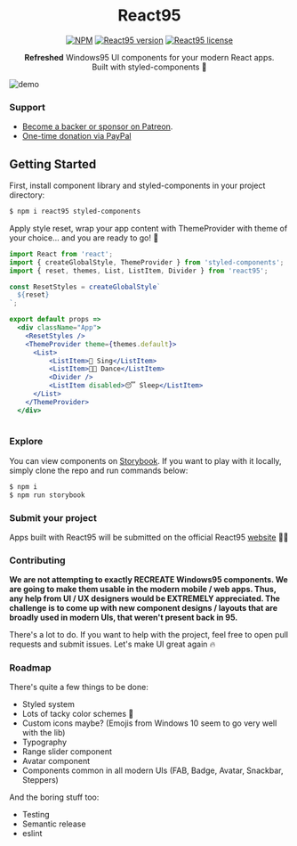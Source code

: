 <h1 align="center">React95</h1>

<p align="center">
  <a href="https://www.npmjs.com/package/react95"><img src="https://flat.badgen.net/npm/dt/react95" alt="NPM"></a>
  <a href="https://www.npmjs.com/package/react95"><img src="https://flat.badgen.net/npm/v/react95" alt="React95 version"></a>
  <a href="https://www.npmjs.com/package/react95"><img src="https://flat.badgen.net/npm/license/react95" alt="React95 license"></a>
  
</p>
<p align="center">
  <b>Refreshed</b> Windows95 UI components for your modern React apps. <br> Built with styled-components 💅</p>
  
![demo](https://user-images.githubusercontent.com/28541613/56099388-7513f800-5f0c-11e9-893b-532eded39f92.png)

### Support
- [Become a backer or sponsor on Patreon](https://www.patreon.com/arturbien).
- [One-time donation via PayPal](https://www.paypal.me/react95)


## Getting Started
First, install component library and styled-components in your project directory: 
```sh
$ npm i react95 styled-components
```
Apply style reset, wrap your app content with ThemeProvider with theme of your choice... and you are ready to go! 🚀
```jsx
import React from 'react';
import { createGlobalStyle, ThemeProvider } from 'styled-components';
import { reset, themes, List, ListItem, Divider } from 'react95';

const ResetStyles = createGlobalStyle`
  ${reset}
`;

export default props =>
  <div className="App">
    <ResetStyles />
    <ThemeProvider theme={themes.default}>
      <List>
          <ListItem>🎤 Sing</ListItem>
          <ListItem>💃🏻 Dance</ListItem>
          <Divider />
          <ListItem disabled>😴 Sleep</ListItem>
      </List>
    </ThemeProvider>
  </div>
  
```

### Explore
You can view components on [Storybook](https://arturbien.github.io/React95/). If you want to play with it locally, simply clone the repo and run commands below:
```sh
$ npm i 
$ npm run storybook
```
### Submit your project
Apps built with React95 will be submitted on the official React95 [website](https://react95.io) 🤟🏻

### Contributing
**We are not attempting to exactly RECREATE Windows95 components. We are going to make them usable in the modern mobile / web apps. 
Thus, any help from UI / UX designers would be EXTREMELY appreciated. The challenge is to come up with new component designs / layouts that are broadly used in modern UIs, that weren't present back in 95.**

There's a lot to do. If you want to help with the project, feel free to open pull requests and submit issues. Let's make UI great again 🔥 

### Roadmap
There's quite a few things to be done:
- Styled system
- Lots of tacky color schemes 🌈
- Custom icons maybe? (Emojis from Windows 10 seem to go very well with the lib)
- Typography
- Range slider component
- Avatar component
- Components common in all modern UIs (FAB, Badge, Avatar, Snackbar, Steppers)

And the boring stuff too:
- Testing
- Semantic release
- eslint
